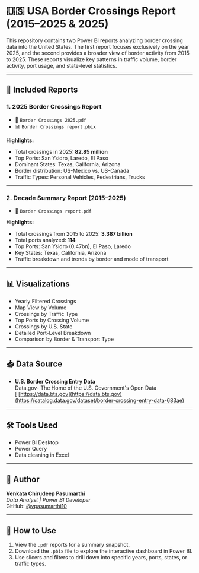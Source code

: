 # 🇺🇸 USA Border Crossings Report (2015–2025 & 2025)

This repository contains two Power BI reports analyzing border crossing data into the United States. The first report focuses exclusively on the year 2025, and the second provides a broader view of border activity from 2015 to 2025. These reports visualize key patterns in traffic volume, border activity, port usage, and state-level statistics.

---

## 📁 Included Reports

### 1. **2025 Border Crossings Report**
- 📄 `Border Crossings 2025.pdf`
- 📊 `Border Crossings report.pbix`

**Highlights:**
- Total crossings in 2025: **82.85 million**
- Top Ports: San Ysidro, Laredo, El Paso
- Dominant States: Texas, California, Arizona
- Border distribution: US-Mexico vs. US-Canada
- Traffic Types: Personal Vehicles, Pedestrians, Trucks

---

### 2. **Decade Summary Report (2015–2025)**
- 📄 `Border Crossings report.pdf`

**Highlights:**
- Total crossings from 2015 to 2025: **3.387 billion**
- Total ports analyzed: **114**
- Top Ports: San Ysidro (0.47bn), El Paso, Laredo
- Key States: Texas, California, Arizona
- Traffic breakdown and trends by border and mode of transport

---

## 📊 Visualizations

- Yearly Filtered Crossings
- Map View by Volume
- Crossings by Traffic Type
- Top Ports by Crossing Volume
- Crossings by U.S. State
- Detailed Port-Level Breakdown
- Comparison by Border & Transport Type

---

## 📥 Data Source

- **U.S. Border Crossing Entry Data**  
  Data.gov- The Home of the U.S. Government's Open Data  
[  [https://data.bts.gov](https://data.bts.gov)
(https://catalog.data.gov/dataset/border-crossing-entry-data-683ae)
---

## 🛠 Tools Used

- Power BI Desktop  
- Power Query  
- Data cleaning in Excel

---

## 👤 Author

**Venkata Chirudeep Pasumarthi**  
*Data Analyst | Power BI Developer*  
GitHub: [@vpasumarthi10](https://github.com/vpasumarthi10)

---

## 📌 How to Use

1. View the `.pdf` reports for a summary snapshot.
2. Download the `.pbix` file to explore the interactive dashboard in Power BI.
3. Use slicers and filters to drill down into specific years, ports, states, or traffic types.

